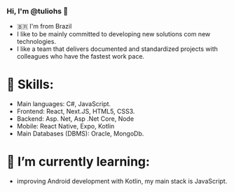 ### Hi, I'm @tuliohs 👋 
- 🇧🇷 I'm from Brazil
-  I like to be mainly committed to developing new solutions com new technologies.
-  I like a team that delivers documented and standardized projects with colleagues who have the fastest work pace. 
 
# 💪 Skills:
- Main languages: C#, JavaScript.
- Frontend: React, Next.JS, HTML5, CSS3.
- Backend: Asp. Net, Asp .Net Core, Node
- Mobile: React Native, Expo, Kotlin
- Main Databases (DBMS): Oracle, MongoDb.

# 🌱 I’m currently learning:
-  improving Android development with Kotlin, my main stack is JavaScript.

